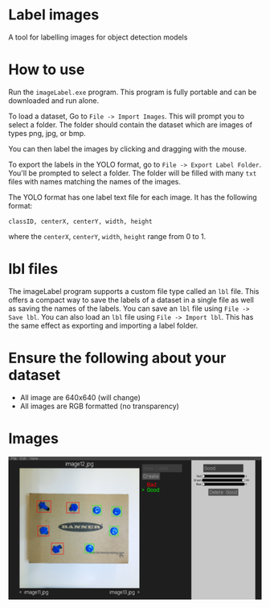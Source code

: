 # Label images

A tool for labelling images for object detection models

# How to use

Run the `imageLabel.exe` program. This program is fully portable and can be downloaded and run alone.

To load a dataset, Go to `File -> Import Images`. This will prompt you to select a folder. The folder should contain the dataset which are images of types png, jpg, or bmp.

You can then label the images by clicking and dragging with the mouse.

To export the labels in the YOLO format, go to `File -> Export Label Folder`. You'll be prompted to select a folder. The folder will be filled with many `txt` files with names matching the names of the images.

The YOLO format has one label text file for each image. It has the following format:
```
classID, centerX, centerY, width, height
```

where the `centerX`, `centerY`, `width`, `height` range from 0 to 1.

# lbl files

The imageLabel program supports a custom file type called an `lbl` file. This offers a compact way to save the labels of a dataset in a single file as well as saving the names of the labels. You can save an `lbl` file using `File -> Save lbl`. You can also load an `lbl` file using `File -> Import lbl`. This has the same effect as exporting and importing a label folder.

# Ensure the following about your dataset

- All image are 640x640 (will change)
- All images are RGB formatted (no transparency)

# Images

![exampleImage](images/example.png)